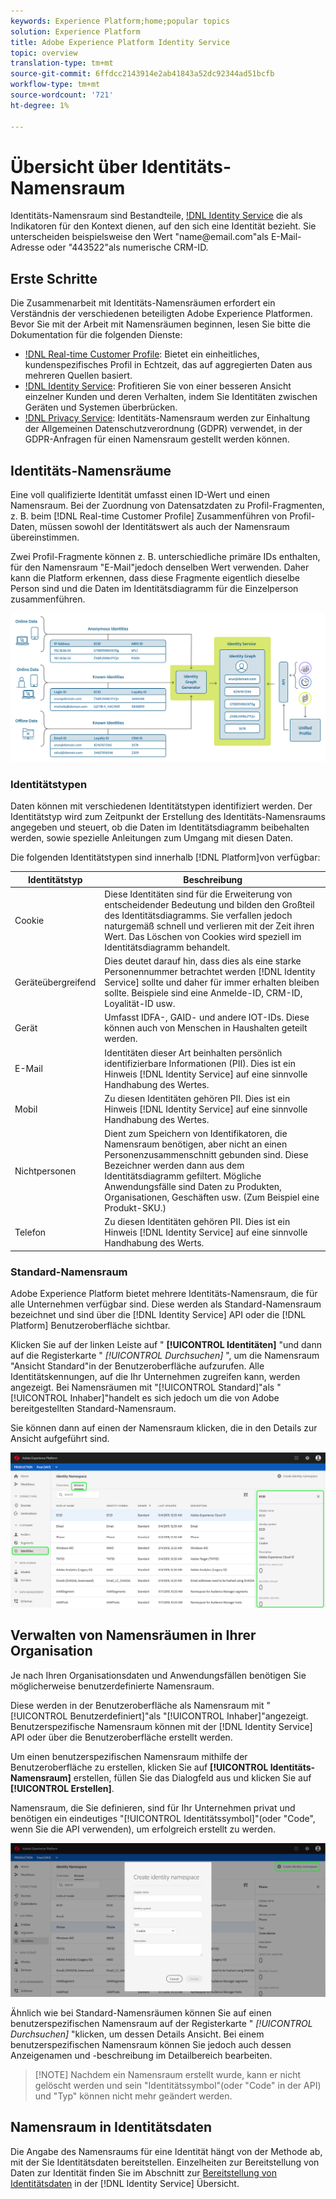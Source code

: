 ```yaml
---
keywords: Experience Platform;home;popular topics
solution: Experience Platform
title: Adobe Experience Platform Identity Service
topic: overview
translation-type: tm+mt
source-git-commit: 6ffdcc2143914e2ab41843a52dc92344ad51bcfb
workflow-type: tm+mt
source-wordcount: '721'
ht-degree: 1%

---
```



# Übersicht über Identitäts-Namensraum

Identitäts-Namensraum sind Bestandteile, [!DNL Identity Service](./home.md) die als Indikatoren für den Kontext dienen, auf den sich eine Identität bezieht. Sie unterscheiden beispielsweise den Wert &quot;name<span>@email.com&quot;als E-Mail-Adresse oder &quot;443522&quot;als numerische CRM-ID.

## Erste Schritte

Die Zusammenarbeit mit Identitäts-Namensräumen erfordert ein Verständnis der verschiedenen beteiligten Adobe Experience Platformen. Bevor Sie mit der Arbeit mit Namensräumen beginnen, lesen Sie bitte die Dokumentation für die folgenden Dienste:

- [!DNL Real-time Customer Profile](../profile/home.md): Bietet ein einheitliches, kundenspezifisches Profil in Echtzeit, das auf aggregierten Daten aus mehreren Quellen basiert.
- [!DNL Identity Service](./home.md): Profitieren Sie von einer besseren Ansicht einzelner Kunden und deren Verhalten, indem Sie Identitäten zwischen Geräten und Systemen überbrücken.
- [!DNL Privacy Service](../privacy-service/home.md): Identitäts-Namensraum werden zur Einhaltung der Allgemeinen Datenschutzverordnung (GDPR) verwendet, in der GDPR-Anfragen für einen Namensraum gestellt werden können.

## Identitäts-Namensräume

Eine voll qualifizierte Identität umfasst einen ID-Wert und einen Namensraum. Bei der Zuordnung von Datensatzdaten zu Profil-Fragmenten, z. B. beim [!DNL Real-time Customer Profile] Zusammenführen von Profil-Daten, müssen sowohl der Identitätswert als auch der Namensraum übereinstimmen.

Zwei Profil-Fragmente können z. B. unterschiedliche primäre IDs enthalten, für den Namensraum &quot;E-Mail&quot;jedoch denselben Wert verwenden. Daher kann die Platform erkennen, dass diese Fragmente eigentlich dieselbe Person sind und die Daten im Identitätsdiagramm für die Einzelperson zusammenführen.

![](images/identity-service-stitching.png)

### Identitätstypen

Daten können mit verschiedenen Identitätstypen identifiziert werden. Der Identitätstyp wird zum Zeitpunkt der Erstellung des Identitäts-Namensraums angegeben und steuert, ob die Daten im Identitätsdiagramm beibehalten werden, sowie spezielle Anleitungen zum Umgang mit diesen Daten.

Die folgenden Identitätstypen sind innerhalb [!DNL Platform]von verfügbar:

| Identitätstyp | Beschreibung |
| --- | --- |
| Cookie | Diese Identitäten sind für die Erweiterung von entscheidender Bedeutung und bilden den Großteil des Identitätsdiagramms. Sie verfallen jedoch naturgemäß schnell und verlieren mit der Zeit ihren Wert. Das Löschen von Cookies wird speziell im Identitätsdiagramm behandelt. |
| Geräteübergreifend | Dies deutet darauf hin, dass dies als eine starke Personennummer betrachtet werden [!DNL Identity Service] sollte und daher für immer erhalten bleiben sollte. Beispiele sind eine Anmelde-ID, CRM-ID, Loyalität-ID usw. |
| Gerät | Umfasst IDFA-, GAID- und andere IOT-IDs. Diese können auch von Menschen in Haushalten geteilt werden. |
| E-Mail  | Identitäten dieser Art beinhalten persönlich identifizierbare Informationen (PII). Dies ist ein Hinweis [!DNL Identity Service] auf eine sinnvolle Handhabung des Wertes. |
| Mobil | Zu diesen Identitäten gehören PII. Dies ist ein Hinweis [!DNL Identity Service] auf eine sinnvolle Handhabung des Wertes. |
| Nichtpersonen | Dient zum Speichern von Identifikatoren, die Namensraum benötigen, aber nicht an einen Personenzusammenschnitt gebunden sind. Diese Bezeichner werden dann aus dem Identitätsdiagramm gefiltert. Mögliche Anwendungsfälle sind Daten zu Produkten, Organisationen, Geschäften usw. (Zum Beispiel eine Produkt-SKU.) |
| Telefon | Zu diesen Identitäten gehören PII. Dies ist ein Hinweis [!DNL Identity Service] auf eine sinnvolle Handhabung des Werts. |

### Standard-Namensraum

Adobe Experience Platform bietet mehrere Identitäts-Namensraum, die für alle Unternehmen verfügbar sind. Diese werden als Standard-Namensraum bezeichnet und sind über die [!DNL Identity Service] API oder die [!DNL Platform] Benutzeroberfläche sichtbar.

Klicken Sie auf der linken Leiste auf &quot; **[!UICONTROL Identitäten]** &quot;und dann auf die Registerkarte &quot; *[!UICONTROL Durchsuchen]* &quot;, um die Namensraum &quot;Ansicht Standard&quot;in der Benutzeroberfläche aufzurufen. Alle Identitätskennungen, auf die Ihr Unternehmen zugreifen kann, werden angezeigt. Bei Namensräumen mit &quot;[!UICONTROL Standard]&quot;als &quot;[!UICONTROL Inhaber]&quot;handelt es sich jedoch um die von Adobe bereitgestellten Standard-Namensraum.

Sie können dann auf einen der Namensraum klicken, die in den Details zur Ansicht aufgeführt sind.

![](./images/standard-namespace-detail.png)

## Verwalten von Namensräumen in Ihrer Organisation

Je nach Ihren Organisationsdaten und Anwendungsfällen benötigen Sie möglicherweise benutzerdefinierte Namensraum.

Diese werden in der Benutzeroberfläche als Namensraum mit &quot;[!UICONTROL Benutzerdefiniert]&quot;als &quot;[!UICONTROL Inhaber]&quot;angezeigt. Benutzerspezifische Namensraum können mit der [!DNL Identity Service] API oder über die Benutzeroberfläche erstellt werden.

Um einen benutzerspezifischen Namensraum mithilfe der Benutzeroberfläche zu erstellen, klicken Sie auf **[!UICONTROL Identitäts-Namensraum]** erstellen, füllen Sie das Dialogfeld aus und klicken Sie auf **[!UICONTROL Erstellen]**.

Namensraum, die Sie definieren, sind für Ihr Unternehmen privat und benötigen ein eindeutiges &quot;[!UICONTROL Identitätssymbol]&quot;(oder &quot;Code&quot;, wenn Sie die API verwenden), um erfolgreich erstellt zu werden.

![](./images/create-identity-namespace.png)

Ähnlich wie bei Standard-Namensräumen können Sie auf einen benutzerspezifischen Namensraum auf der Registerkarte &quot; *[!UICONTROL Durchsuchen]* &quot;klicken, um dessen Details Ansicht. Bei einem benutzerspezifischen Namensraum können Sie jedoch auch dessen Anzeigenamen und -beschreibung im Detailbereich bearbeiten.

>[!NOTE] Nachdem ein Namensraum erstellt wurde, kann er nicht gelöscht werden und sein &quot;Identitätssymbol&quot;(oder &quot;Code&quot; in der API) und &quot;Typ&quot; können nicht mehr geändert werden.

## Namensraum in Identitätsdaten

Die Angabe des Namensraums für eine Identität hängt von der Methode ab, mit der Sie Identitätsdaten bereitstellen. Einzelheiten zur Bereitstellung von Daten zur Identität finden Sie im Abschnitt zur [Bereitstellung von Identitätsdaten](./home.md#supplying-identity-data-to-identity-service) in der [!DNL Identity Service] Übersicht.
